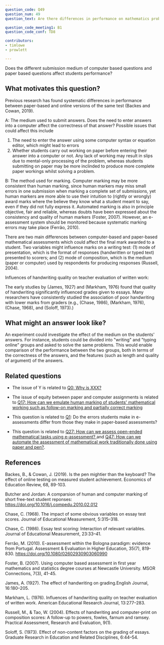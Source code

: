 ```yaml
---
question_code: Q49 
question_num: 49 
question_text: Are there differences in performance on mathematics problems presented and carried out on paper versus on the computer? 

question_code_meeting1: B1 
question_code_conf: TD8 

contributors: 
- timlowe
- prowlett

---
```


Does the different submission medium of computer based questions and paper based questions affect students performance?

## What motivates this question?

Previous research has found systematic differences in performance between paper-based and online versions of the same test (Backes and Cowan, 2019).


A: The medium used to submit answers. Does the need to enter answers into a computer affect the correctness of that answer? Possible issues that could affect this include
1. The need to enter the answer using some computer syntax or equation editor, which might lead to errors
2. Whether students carry out working on paper before entering their answer into a computer or not. Any lack of working may result in slips due to mental-only processing of the problem, whereas students submitting on paper may be more inclinded to produce more complete paper workings whilst solving a problem.

B: The method used for marking. Computer marking may be more consistent than human marking, since human markers may miss small errors in one submission when marking a complete set of submissions, yet human markers are more able to use their intuition to (rightly or wrongly) award marks where the believe they know what a student meant to say, even if they did not fully express it. Automated marking is also in principle objective, fair and reliable, whereas doubts have been expressed about the consistency and quality of human markers (Foster, 2007). However, an e-assessment system should be monitored because systematic marking errors may take place (Ferrão, 2010).


There are two main differences between computer-based and paper-based mathematical assessments which could affect the final mark awarded to a student. Two variables might influence marks on a writing test: (1) mode of presentation, which is the format of responses (handwritten or typed text) presented to scorers; and (2) mode of composition, which is the medium (paper or computer) used by respondents for producing responses (Russell, 2004).


Influences of handwriting quality on teacher evaluation of written work: 

The early studies by (James, 1927) and (Markham, 1976) found that quality of handwriting significantly influenced grades given to essays. 
Many researchers have consistently studied the association of poor handwriting with lower marks from graders (e.g., (Chase, 1986), (Markham, 1976), (Chase, 1968), and (Soloff, 1973).)

## What might an answer look like?

An experiment could investigate the effect of the medium on the students' answers. 
For instance, students could be divided into "writing" and "typing online" groups and asked to solve the same problems. This would enable comparison of the performance between the two groups, both in terms of the correctness of the answers, and the features (such as length and quality of argument) of the answers. 



## Related questions

* The issue of Y is related to [Q0: Why is XXX?](Q0)

* The issue of equity between paper and computer assignments is related to [Q17: How can we emulate human marking of students' mathematical working such as follow-on marking and partially correct marking](Q17)

* This question is related to [Q1](Q1): Do the errors students make in e-assessments differ from those they make in paper-based assessments?
* This question is related to [Q27: How can we assess open-ended mathematical tasks using e-assessment? ](Q27) and [Q47: How can we automate the assessment of mathematical work traditionally done using paper and pen?](Q47).


## References

Backes, B., & Cowan, J. (2019). Is the pen mightier than the keyboard? The effect of online testing on measured student achievement. Economics of Education Review, 68, 89-103.

Butcher and Jordan: A comparsion of human and computer marking of short free-text student reponses: https://doi.org/10.1016/j.compedu.2010.02.012

Chase, C. (1968). The impact of some obvious variables on essay test scores. Journal of Educational Measurement, 5:315–318.

Chase, C. (1986). Essay test scoring: Interaction of relevant variables. Journal of Educational Measurement, 23:33–41. 

Ferrão, M. (2010). E-assessment within the Bologna paradigm: evidence from Portugal. Assessment & Evaluation in Higher Education, 35(7), 819-830. https://doi.org/10.1080/02602930903060990

Foster, B. (2007). Using computer based assessment in first year mathematics and statistics degree courses at Newcastle University. MSOR Connections, 7(3), 41-45.

James, A. (1927). The effect of handwriting on grading.English Journal, 16:180–205.

Markham, L. (1976). Influences of handwriting quality on teacher evaluation of written work. American Educational Research Journal, 13:277–283.

Russell, M., & Tao, W. (2004). Effects of handwriting and computer-print on composition scores: A follow-up to powers, fowles, farnum and ramsey. Practical Assessment,  Research and Evaluation, 9(1).

Soloff, S. (1973). Effect of non-content factors on the grading of essays. Graduate Research in Education and Related Disciplines, 6:44–54.
